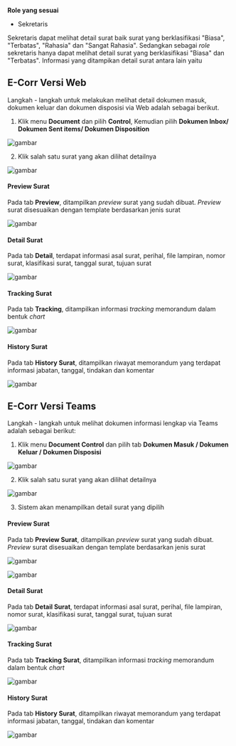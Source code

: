 **Role yang sesuai**

- Sekretaris

Sekretaris dapat melihat detail surat baik surat yang berklasifikasi "Biasa", "Terbatas", "Rahasia" dan "Sangat Rahasia". Sedangkan sebagai *role* sekretaris hanya dapat melihat detail surat yang berklasifikasi "Biasa" dan "Terbatas". Informasi yang ditampikan detail surat antara lain yaitu

## **E-Corr Versi Web**

Langkah - langkah untuk melakukan melihat detail dokumen masuk, dokumen keluar dan dokumen disposisi via Web adalah sebagai berikut.

1. Klik menu **Document** dan pilih **Control**, Kemudian pilih **Dokumen Inbox/ Dokumen Sent items/ Dokumen Disposition**

![gambar](DocumentControl/DC_Web/02MM07.png)

2. Klik salah satu surat yang akan dilihat detailnya

![gambar](DocumentControl/DC_Web/02MM08.png)

#### **Preview Surat**
    
Pada tab **Preview**, ditampilkan _preview_ surat yang sudah dibuat. _Preview_ surat disesuaikan dengan template berdasarkan jenis surat

![gambar](DocumentControl/DC_Web/02MM09.png)

#### **Detail Surat**
    
Pada tab **Detail**, terdapat informasi asal surat, perihal, file lampiran, nomor surat, klasifikasi surat, tanggal surat, tujuan surat

![gambar](DocumentControl/DC_Web/02MM10.png)

#### **Tracking Surat**
   
Pada tab **Tracking**, ditampilkan informasi *tracking* memorandum dalam bentuk *chart*

![gambar](DocumentControl/DC_Web/02MM11.png)

#### **History Surat**
    
Pada tab **History Surat**, ditampilkan riwayat memorandum yang terdapat informasi jabatan, tanggal, tindakan dan komentar

![gambar](DocumentControl/DC_Web/02MM12.png)


## **E-Corr Versi Teams**

Langkah - langkah untuk melihat dokumen informasi lengkap via Teams adalah sebagai berikut:

1. Klik menu **Document Control** dan pilih tab **Dokumen Masuk / Dokumen Keluar / Dokumen Disposisi**

![gambar](DocumentControl/DC_Teams/DC07.png)

2. Klik salah satu surat yang akan dilihat detailnya

![gambar](DocumentControl/DC_Teams/DC08.png)

3. Sistem akan menampilkan detail surat yang dipilih

#### **Preview Surat**
    
Pada tab **Preview Surat**, ditampilkan _preview_ surat yang sudah dibuat. _Preview_ surat disesuaikan dengan template berdasarkan jenis surat

![gambar](DocumentControl/DC_Teams/DC09.png)

![gambar](DocumentControl/DC_Teams/DC10.png)

#### **Detail Surat**
    
Pada tab **Detail Surat**, terdapat informasi asal surat, perihal, file lampiran, nomor surat, klasifikasi surat, tanggal surat, tujuan surat

![gambar](DocumentControl/DC_Teams/DC11.png)

#### **Tracking Surat**
   
Pada tab **Tracking Surat**, ditampilkan informasi *tracking* memorandum dalam bentuk *chart*

![gambar](DocumentControl/DC_Teams/DC12.png)

#### **History Surat**
    
Pada tab **History Surat**, ditampilkan riwayat memorandum yang terdapat informasi jabatan, tanggal, tindakan dan komentar

![gambar](DocumentControl/DC_Teams/DC13.png)